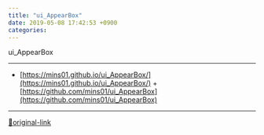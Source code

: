 ```yaml
---
title: "ui_AppearBox"
date: 2019-05-08 17:42:53 +0900
categories: 
---
```

  

ui_AppearBox





***
+ [https://mins01.github.io/ui_AppearBox/](https://mins01.github.io/ui_AppearBox/)  + [https://github.com/mins01/ui_AppearBox](https://github.com/mins01/ui_AppearBox)


***
[🔗original-link](http://www.mins01.com/mh/tech/read/1284)